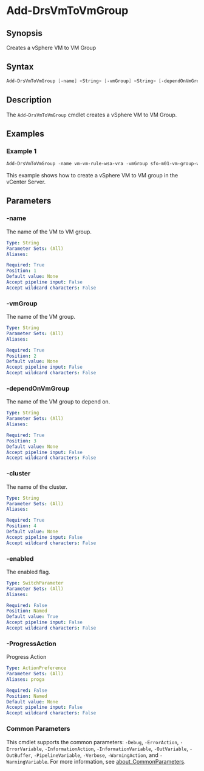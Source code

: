 # Add-DrsVmToVmGroup

## Synopsis

Creates a vSphere VM to VM Group

## Syntax

```powershell
Add-DrsVmToVmGroup [-name] <String> [-vmGroup] <String> [-dependOnVmGroup] <String> [-cluster] <String> [-enabled] [-ProgressAction <ActionPreference>] [<CommonParameters>]
```

## Description

The `Add-DrsVmToVmGroup` cmdlet creates a vSphere VM to VM Group.

## Examples

### Example 1

```powershell
Add-DrsVmToVmGroup -name vm-vm-rule-wsa-vra -vmGroup sfo-m01-vm-group-wsa -dependOnVmGroup sfo-m01-vm-group-vra -Enabled -cluster sfo-m01-cl01
```

This example shows how to create a vSphere VM to VM group in the vCenter Server.

## Parameters

### -name

The name of the VM to VM group.

```yaml
Type: String
Parameter Sets: (All)
Aliases:

Required: True
Position: 1
Default value: None
Accept pipeline input: False
Accept wildcard characters: False
```

### -vmGroup

The name of the VM group.

```yaml
Type: String
Parameter Sets: (All)
Aliases:

Required: True
Position: 2
Default value: None
Accept pipeline input: False
Accept wildcard characters: False
```

### -dependOnVmGroup

The name of the VM group to depend on.

```yaml
Type: String
Parameter Sets: (All)
Aliases:

Required: True
Position: 3
Default value: None
Accept pipeline input: False
Accept wildcard characters: False
```

### -cluster

The name of the cluster.

```yaml
Type: String
Parameter Sets: (All)
Aliases:

Required: True
Position: 4
Default value: None
Accept pipeline input: False
Accept wildcard characters: False
```

### -enabled

The enabled flag.

```yaml
Type: SwitchParameter
Parameter Sets: (All)
Aliases:

Required: False
Position: Named
Default value: True
Accept pipeline input: False
Accept wildcard characters: False
```

### -ProgressAction

Progress Action

```yaml
Type: ActionPreference
Parameter Sets: (All)
Aliases: proga

Required: False
Position: Named
Default value: None
Accept pipeline input: False
Accept wildcard characters: False
```

### Common Parameters

This cmdlet supports the common parameters: `-Debug`, `-ErrorAction`, `-ErrorVariable`, `-InformationAction`, `-InformationVariable`, `-OutVariable`, `-OutBuffer`, `-PipelineVariable`, `-Verbose`, `-WarningAction`, and `-WarningVariable`. For more information, see [about_CommonParameters](http://go.microsoft.com/fwlink/?LinkID=113216).
